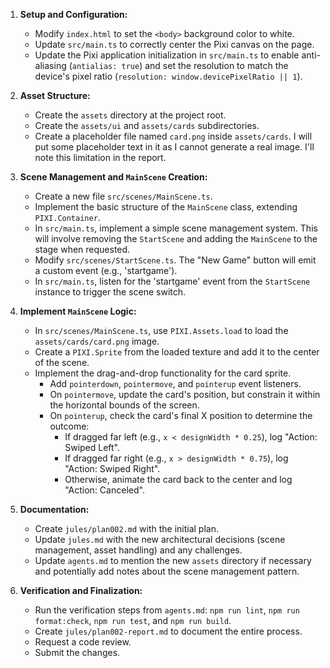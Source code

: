 1.  **Setup and Configuration:**
    - Modify `index.html` to set the `<body>` background color to white.
    - Update `src/main.ts` to correctly center the Pixi canvas on the page.
    - Update the Pixi application initialization in `src/main.ts` to enable anti-aliasing (`antialias: true`) and set the resolution to match the device's pixel ratio (`resolution: window.devicePixelRatio || 1`).

2.  **Asset Structure:**
    - Create the `assets` directory at the project root.
    - Create the `assets/ui` and `assets/cards` subdirectories.
    - Create a placeholder file named `card.png` inside `assets/cards`. I will put some placeholder text in it as I cannot generate a real image. I'll note this limitation in the report.

3.  **Scene Management and `MainScene` Creation:**
    - Create a new file `src/scenes/MainScene.ts`.
    - Implement the basic structure of the `MainScene` class, extending `PIXI.Container`.
    - In `src/main.ts`, implement a simple scene management system. This will involve removing the `StartScene` and adding the `MainScene` to the stage when requested.
    - Modify `src/scenes/StartScene.ts`. The "New Game" button will emit a custom event (e.g., 'startgame').
    - In `src/main.ts`, listen for the 'startgame' event from the `StartScene` instance to trigger the scene switch.

4.  **Implement `MainScene` Logic:**
    - In `src/scenes/MainScene.ts`, use `PIXI.Assets.load` to load the `assets/cards/card.png` image.
    - Create a `PIXI.Sprite` from the loaded texture and add it to the center of the scene.
    - Implement the drag-and-drop functionality for the card sprite.
      - Add `pointerdown`, `pointermove`, and `pointerup` event listeners.
      - On `pointermove`, update the card's position, but constrain it within the horizontal bounds of the screen.
      - On `pointerup`, check the card's final X position to determine the outcome:
        - If dragged far left (e.g., `x < designWidth * 0.25`), log "Action: Swiped Left".
        - If dragged far right (e.g., `x > designWidth * 0.75`), log "Action: Swiped Right".
        - Otherwise, animate the card back to the center and log "Action: Canceled".

5.  **Documentation:**
    - Create `jules/plan002.md` with the initial plan.
    - Update `jules.md` with the new architectural decisions (scene management, asset handling) and any challenges.
    - Update `agents.md` to mention the new `assets` directory if necessary and potentially add notes about the scene management pattern.

6.  **Verification and Finalization:**
    - Run the verification steps from `agents.md`: `npm run lint`, `npm run format:check`, `npm run test`, and `npm run build`.
    - Create `jules/plan002-report.md` to document the entire process.
    - Request a code review.
    - Submit the changes.
